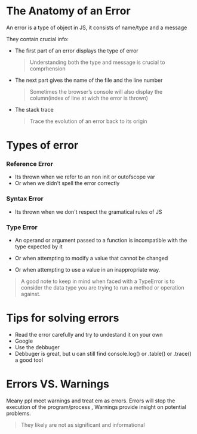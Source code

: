 # The Anatomy of an Error

An error is a type of object in JS, it consists of name/type and a message

They contain crucial info:
- The first part of an error displays the type of error
  > Understanding both the type and message is crucial to comprhension
- The next part gives the name of the file and the line number
  > Sometimes the browser’s console will also display the column(index of line at wich the error is thrown)
- The stack trace
  > Trace the evolution of an error back to its origin



# Types of error

<h3><strong>Reference Error</strong></h3>

- Its thrown when we refer to an non init or outofscope var
- Or when we didn't spell the error correctly
<h3><strong>Syntax Error</strong></h3>

- Its thrown when we don't respect the gramatical rules of JS

<h3><strong>Type Error</strong></h3>

- An operand or argument passed to a function is incompatible with the type expected by it
  
- Or when attempting to modify a value that cannot be changed
- Or when attempting to use a value in an inappropriate way.
> A good note to keep in mind when faced with a TypeError is to consider the data type you are trying to run a method or operation against.

# Tips for solving errors

- Read the error carefully and try to undestand it on your own
- Google
- Use the debbuger
- Debbuger is great, but u can still find console.log() or .table() or .trace() a good tool

# Errors VS. Warnings

Meany ppl meet warnings and treat em as errors. Errors will stop the execution of the program/process , Warnings provide insight on potential problems.

> They likely are not as significant and informational

